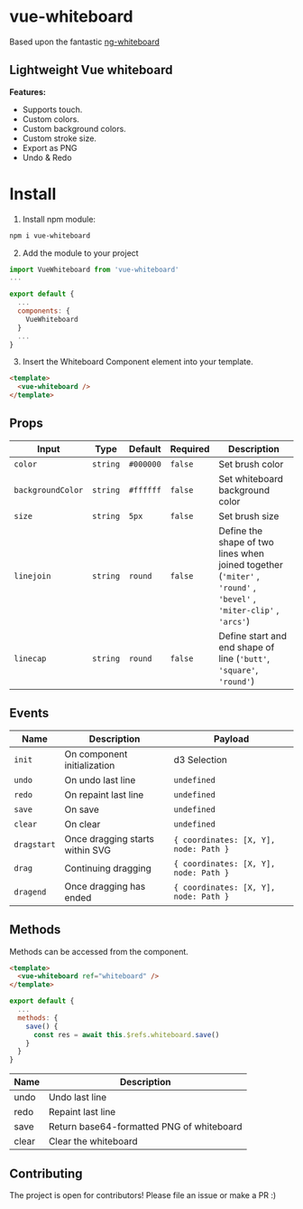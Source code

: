 # vue-whiteboard
Based upon the fantastic [ng-whiteboard](https://github.com/mostafazke/ng-whiteboard)

## Lightweight Vue whiteboard

**Features:**

- Supports touch.
- Custom colors.
- Custom background colors.
- Custom stroke size.
- Export as PNG
- Undo & Redo

# Install

1. Install npm module:

  ```bash
  npm i vue-whiteboard
  ```

2. Add the module to your project

  ```javascript
  import VueWhiteboard from 'vue-whiteboard'
  ...

  export default {
    ...
    components: {
      VueWhiteboard
    }
    ...
  }
  ```

3. Insert the Whiteboard Component element into your template.

  ```html
  <template>
    <vue-whiteboard />
  </template>
  ```

## Props

| Input | Type | Default | Required | Description |
| --- | --- | --- | --- | --- |
| `color` | `string` | `#000000` | `false` | Set brush color |
| `backgroundColor`   | `string` | `#ffffff` | `false` | Set whiteboard background color |
| `size` | `string` | `5px` | `false` | Set brush size |
| `linejoin` | `string` | `round` | `false` | Define the shape of two lines when joined together (`'miter'` , `'round'` , `'bevel'` , `'miter-clip'` , `'arcs'`) |
| `linecap` | `string` | `round` | `false` | Define start and end shape of line (`'butt'`, `'square'`, `'round'`) |

## Events

| Name | Description | Payload |
| --- | --- | --- |
| `init`  | On component initialization | d3 Selection |
| `undo`  | On undo last line | `undefined` |
| `redo`  | On repaint last line | `undefined` |
| `save`  | On save | `undefined` |
| `clear`  | On clear | `undefined` |
| `dragstart`  | Once dragging starts within SVG | `{ coordinates: [X, Y], node: Path }` |
| `drag` | Continuing dragging | `{ coordinates: [X, Y], node: Path }` |
| `dragend` | Once dragging has ended | `{ coordinates: [X, Y], node: Path }` |

## Methods
Methods can be accessed from the component.

```html
<template>
  <vue-whiteboard ref="whiteboard" />
</template>
```

```javascript
export default {
  ...
  methods: {
    save() {
      const res = await this.$refs.whiteboard.save()
    }
  }
}
```

| Name | Description |
| --- | --- |
| undo | Undo last line |
| redo | Repaint last line |
| save | Return base64-formatted PNG of whiteboard |
| clear | Clear the whiteboard |

## Contributing

The project is open for contributors! Please file an issue or make a PR :)